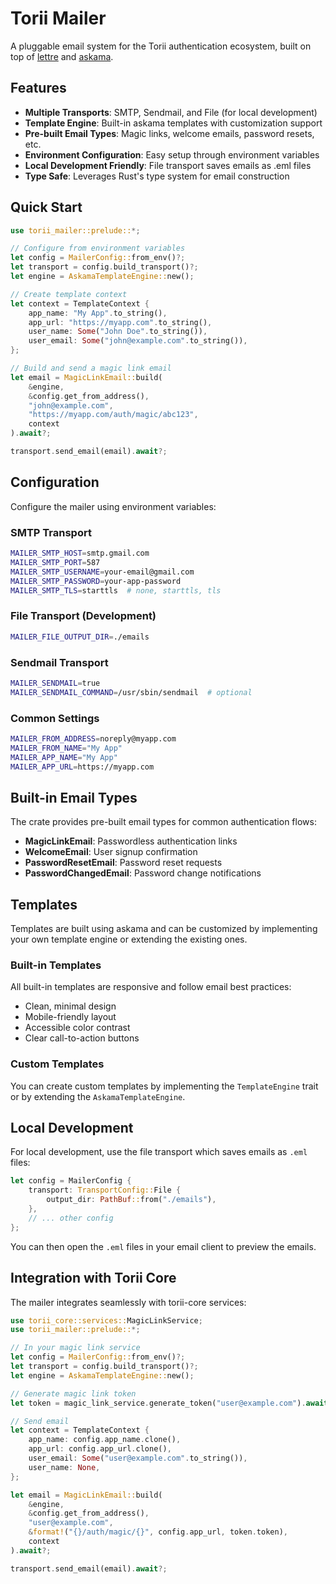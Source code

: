 # Torii Mailer

A pluggable email system for the Torii authentication ecosystem, built on top of [lettre](https://docs.rs/lettre) and [askama](https://docs.rs/askama).

## Features

- **Multiple Transports**: SMTP, Sendmail, and File (for local development)
- **Template Engine**: Built-in askama templates with customization support
- **Pre-built Email Types**: Magic links, welcome emails, password resets, etc.
- **Environment Configuration**: Easy setup through environment variables
- **Local Development Friendly**: File transport saves emails as .eml files
- **Type Safe**: Leverages Rust's type system for email construction

## Quick Start

```rust
use torii_mailer::prelude::*;

// Configure from environment variables
let config = MailerConfig::from_env()?;
let transport = config.build_transport()?;
let engine = AskamaTemplateEngine::new();

// Create template context
let context = TemplateContext {
    app_name: "My App".to_string(),
    app_url: "https://myapp.com".to_string(),
    user_name: Some("John Doe".to_string()),
    user_email: Some("john@example.com".to_string()),
};

// Build and send a magic link email
let email = MagicLinkEmail::build(
    &engine,
    &config.get_from_address(),
    "john@example.com",
    "https://myapp.com/auth/magic/abc123",
    context
).await?;

transport.send_email(email).await?;
```

## Configuration

Configure the mailer using environment variables:

### SMTP Transport
```bash
MAILER_SMTP_HOST=smtp.gmail.com
MAILER_SMTP_PORT=587
MAILER_SMTP_USERNAME=your-email@gmail.com
MAILER_SMTP_PASSWORD=your-app-password
MAILER_SMTP_TLS=starttls  # none, starttls, tls
```

### File Transport (Development)
```bash
MAILER_FILE_OUTPUT_DIR=./emails
```

### Sendmail Transport
```bash
MAILER_SENDMAIL=true
MAILER_SENDMAIL_COMMAND=/usr/sbin/sendmail  # optional
```

### Common Settings
```bash
MAILER_FROM_ADDRESS=noreply@myapp.com
MAILER_FROM_NAME="My App"
MAILER_APP_NAME="My App"
MAILER_APP_URL=https://myapp.com
```

## Built-in Email Types

The crate provides pre-built email types for common authentication flows:

- **MagicLinkEmail**: Passwordless authentication links
- **WelcomeEmail**: User signup confirmation
- **PasswordResetEmail**: Password reset requests
- **PasswordChangedEmail**: Password change notifications

## Templates

Templates are built using askama and can be customized by implementing your own template engine or extending the existing ones.

### Built-in Templates

All built-in templates are responsive and follow email best practices:

- Clean, minimal design
- Mobile-friendly layout
- Accessible color contrast
- Clear call-to-action buttons

### Custom Templates

You can create custom templates by implementing the `TemplateEngine` trait or by extending the `AskamaTemplateEngine`.

## Local Development

For local development, use the file transport which saves emails as `.eml` files:

```rust
let config = MailerConfig {
    transport: TransportConfig::File {
        output_dir: PathBuf::from("./emails"),
    },
    // ... other config
};
```

You can then open the `.eml` files in your email client to preview the emails.

## Integration with Torii Core

The mailer integrates seamlessly with torii-core services:

```rust
use torii_core::services::MagicLinkService;
use torii_mailer::prelude::*;

// In your magic link service
let config = MailerConfig::from_env()?;
let transport = config.build_transport()?;
let engine = AskamaTemplateEngine::new();

// Generate magic link token
let token = magic_link_service.generate_token("user@example.com").await?;

// Send email
let context = TemplateContext {
    app_name: config.app_name.clone(),
    app_url: config.app_url.clone(),
    user_email: Some("user@example.com".to_string()),
    user_name: None,
};

let email = MagicLinkEmail::build(
    &engine,
    &config.get_from_address(),
    "user@example.com",
    &format!("{}/auth/magic/{}", config.app_url, token.token),
    context
).await?;

transport.send_email(email).await?;
```